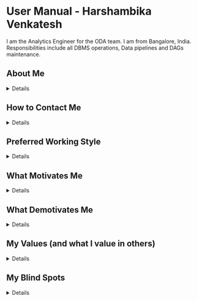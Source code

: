 # User Manual - Harshambika Venkatesh

I am the Analytics Engineer for the ODA team. I am from Bangalore, India. Responsibilities include all DBMS operations, Data pipelines and DAGs maintenance.



## About Me


<details>
I am the Analytics Engineer for the ODA team. I am from Bangalore, which is the Silicon Valley of India. A fun fact about me is I summitted Mt Whitney last year and I love playing TT. Responsibilities include all DBMS operations, Data pipelines and DAGs maintenance.
</details>

## How to Contact Me


<details>
    I am available on teams during the office hours and it is the quickest way to get a response from me. I reply to emails when I am not writing a code or debugging through an issue. Please expect to get a reply from me within a day or two. 
</details>

## Preferred Working Style


<details>
I like working on my desk with my two monitors. They help set my zone and focus for longer hours while I am writing a code or brainstorming about something. I find it hard to work in a chilly room, love a warm room with a window and coffee ofcourse. I am in my optimal concentration zone in the mornings before lunch. I like to take a walk after lunch or in the evenings. I prefer to work alone or in team depending on the kind of task. I am not the best at scheduling things way ahead and sometimes miss updating my calendar. But I try to respond to teams message as quickle as possible. 
</details>

## What Motivates Me


<details>
The thing that gives me energy at work is merely the passion for solving things and building a solution. A energinitic team/ team manager motivates me a lot. I love to learn and a good mentor is someone I look forward to. I am mostly self motivated but on my low days I tend to reach out to Yoga, exercise or an outdoor activity that brings back my direction of thinking. I like to read books and watch light hearted comedy too. I talk to my family and friends and they help me in all ways possible.
</details>

## What Demotivates Me


<details>
    If I dont understand the motive behind the project I am working on or If I dont understand the purpose of something. Routine tasks. 
</details>

## My Values (and what I value in others)


<details>
 I really believe in treating the way you want to be treated. I am a really good listener if you are also willing to listen. I try my best to be kind and help others when needed.
</details>

## My Blind Spots


<details>
I think I don't readily ask for feedback or talk about things like reviews or opinions a lot. I wish to inculcate that in my career and talk some time out to discuss it with my peers. 
</details>




